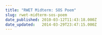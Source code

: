 ```yaml
---
title: "RWET Midterm: SOS Poem"
slug: rwet-midterm-sos-poem
date_published: 2010-03-12T11:43:18.000Z
date_updated:   2014-03-29T23:47:15.000Z
---
```



